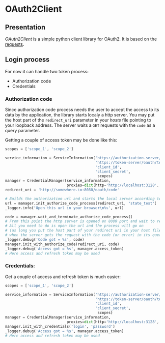 # OAuth2Client

## Presentation
*OAuth2Client* is a simple python client library for OAuth2. It is based on the [requests](https://pypi.python.org/pypi/requests).

## Login process
For now it can handle two token process:

- Authorization code
- Credentials  

### Authorization code
Since authorization code process needs the user to accept the access to its data by the application, the library starts localy a http server. You may put the host part of the ```redirect_uri``` parameter in your *hosts* file pointing to your loopback address. The server waits a ```GET``` requests with the  ```code``` as a query parameter.

Getting a couple of access token may be done like this:

```python
scopes = ['scope_1', 'scope_2']

service_information = ServiceInformation('https://authorization-server/oauth/authorize',
                                         'https://token-server/oauth/token',
                                         'client_id',
                                         'client_secret',
                                          scopes)
manager = CredentialManager(service_information,
                            proxies=dict(http='http://localhost:3128', https='http://localhost:3128'))
redirect_uri = 'http://somewhere.io:8080/oauth/code'

# Builds the authorization url and starts the local server according to the redirect_uri parameter
url = manager.init_authorize_code_process(redirect_uri, 'state_test')
_logger.info('Open this url in your browser\n%s', url)

code = manager.wait_and_terminate_authorize_code_process()
# From this point the http server is opened on 8080 port and wait to receive a single GET request
# All you need to do is open the url and the process will go on 
# (as long you put the host part of your redirect uri in your host file)
# when the server gets the request with the code (or error) in its query parameters
_logger.debug('Code got = %s', code)
manager.init_with_authorize_code(redirect_uri, code)
_logger.debug('Access got = %s', manager.access_token)
# Here access and refresh token may be used
```
### Credentials:
Get a couple of access and refresh token is much easier:

```python
scopes = ['scope_1', 'scope_2']

service_information = ServiceInformation('https://authorization-server/oauth/authorize',
                                         'https://token-server/oauth/token',
                                         'client_id',
                                         'client_secret',
                                          scopes)
manager = CredentialManager(service_information,
                            proxies=dict(http='http://localhost:3128', https='http://localhost:3128'))
manager.init_with_credentials('login', 'password')
_logger.debug('Access got = %s', manager.access_token)
# Here access and refresh token may be used
```
 
